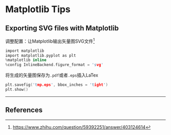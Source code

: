 # Matplotlib Tips
## Exporting SVG files with Matplotlib
调整配置：让Matplotlib输出矢量图SVG文件[^1]
```c
import matplotlib
import matplotlib.pyplot as plt
%matplotlib inline
%config InlineBackend.figure_format = 'svg'
```
将生成的矢量图保存为`.pdf`或者`.eps`插入LaTex
```c
plt.savefig('tmp.eps', bbox_inches = 'tight')
plt.show()
```

---

## References
[^1]:https://www.zhihu.com/question/59392251/answer/403124614